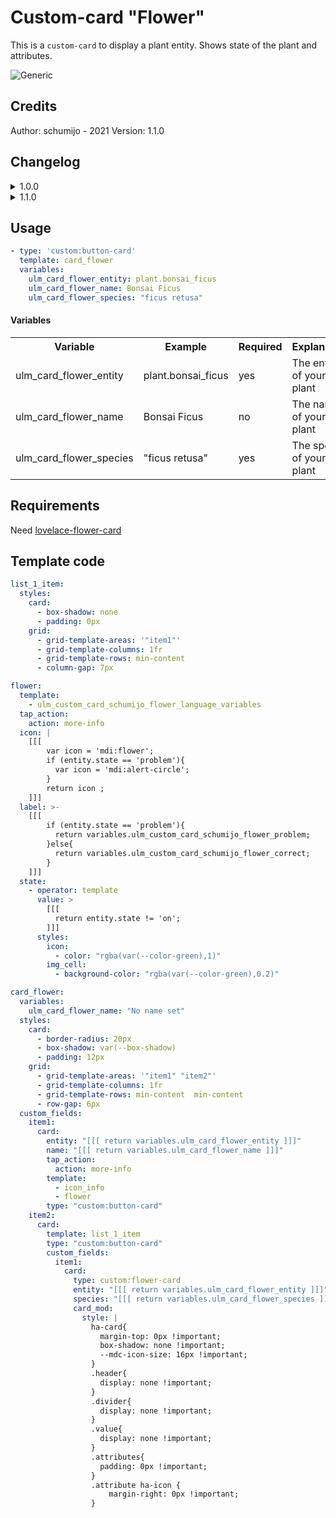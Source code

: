 # Custom-card "Flower"

This is a `custom-card` to display a plant entity. Shows state of the plant and attributes.

![Generic](../../../../../assets/screenshots/flower.png)

## Credits

Author: schumijo - 2021
Version: 1.1.0

## Changelog

<details>
<summary>1.0.0</summary>
Initial release
</details>
<details>
<summary>1.1.0</summary>
Fix language files for beta5
Updated README
</details>

## Usage

```yaml
- type: 'custom:button-card'
  template: card_flower
  variables:
    ulm_card_flower_entity: plant.bonsai_ficus
    ulm_card_flower_name: Bonsai Ficus
    ulm_card_flower_species: "ficus retusa"
```

#### Variables

<table>
<tr>
<th>Variable</th>
<th>Example</th>
<th>Required</th>
<th>Explanation</th>
</tr>
<tr>
<td>ulm_card_flower_entity</td>
<td>plant.bonsai_ficus</td>
<td>yes</td>
<td>The entity of your plant</td>
</tr>
<tr>
<td>ulm_card_flower_name</td>
<td>Bonsai Ficus</td>
<td>no</td>
<td>The name of your plant</td>
</tr>
<tr>
<td>ulm_card_flower_species</td>
<td>"ficus retusa"</td>
<td>yes</td>
<td>The species of your plant</td>
</tr>
</table>

## Requirements

Need [lovelace-flower-card](https://github.com/thomasloven/lovelace-flower-card)

## Template code

```yaml
list_1_item:
  styles:
    card:
      - box-shadow: none
      - padding: 0px
    grid:
      - grid-template-areas: '"item1"'
      - grid-template-columns: 1fr
      - grid-template-rows: min-content
      - column-gap: 7px

flower:
  template:
    - ulm_custom_card_schumijo_flower_language_variables
  tap_action:
    action: more-info
  icon: |
    [[[
        var icon = 'mdi:flower';
        if (entity.state == 'problem'){
          var icon = 'mdi:alert-circle';
        }
        return icon ;
    ]]]
  label: >-
    [[[
        if (entity.state == 'problem'){
          return variables.ulm_custom_card_schumijo_flower_problem;
        }else{
          return variables.ulm_custom_card_schumijo_flower_correct;
        }
    ]]]
  state:
    - operator: template
      value: >
        [[[
          return entity.state != 'on';
        ]]]
      styles:
        icon:
          - color: "rgba(var(--color-green),1)"
        img_cell:
          - background-color: "rgba(var(--color-green),0.2)"

card_flower:
  variables:
    ulm_card_flower_name: "No name set"
  styles:
    card:
      - border-radius: 20px
      - box-shadow: var(--box-shadow)
      - padding: 12px
    grid:
      - grid-template-areas: '"item1" "item2"'
      - grid-template-columns: 1fr
      - grid-template-rows: min-content  min-content
      - row-gap: 6px
  custom_fields:
    item1:
      card:
        entity: "[[[ return variables.ulm_card_flower_entity ]]]"
        name: "[[[ return variables.ulm_card_flower_name ]]]"
        tap_action:
          action: more-info
        template:
          - icon_info
          - flower
        type: "custom:button-card"
    item2:
      card:
        template: list_1_item
        type: "custom:button-card"
        custom_fields:
          item1:
            card:
              type: custom:flower-card
              entity: "[[[ return variables.ulm_card_flower_entity ]]]"
              species: "[[[ return variables.ulm_card_flower_species ]]]"
              card_mod:
                style: |
                  ha-card{
                    margin-top: 0px !important;
                    box-shadow: none !important;
                    --mdc-icon-size: 16px !important;
                  }
                  .header{
                    display: none !important;
                  }
                  .divider{
                    display: none !important;
                  }
                  .value{
                    display: none !important;
                  }
                  .attributes{
                    padding: 0px !important;
                  }
                  .attribute ha-icon {
                      margin-right: 0px !important;
                  }
```
